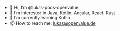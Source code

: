 - 👋 Hi, I’m @lukas-poos-openvalue
- 👀 I’m interested in Java, Kotlin, Angular, React, Rust
- 🌱 I’m currently learning Kotlin
- 📫 How to reach me: lukas@openvalue.de

<!---
lukas-poos-openvalue/lukas-poos-openvalue is a ✨ special ✨ repository because its `README.md` (this file) appears on your GitHub profile.
You can click the Preview link to take a look at your changes.
--->

